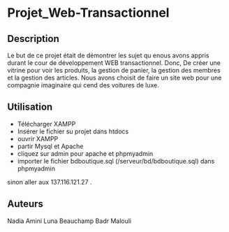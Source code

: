 # Projet_Web-Transactionnel

## Description
Le but de ce projet était de démontrer les sujet qu enous avons appris durant le cour de développement WEB transactionnel. Donc, De créer une vitrine pour voir les produits, la gestion de panier, la gestion des membres et la gestion des articles. Nous avons choisit de faire un site web pour une compagnie imaginaire qui cend des voitures de luxe.

## Utilisation 
* Télécharger XAMPP
* Insérer le fichier su projet dans htdocs
* ouvrir XAMPP 
* partir Mysql et Apache
* cliquez sur admin pour apache et phpmyadmin
* importer le fichier bdboutique.sql (/serveur/bd/bdboutique.sql) dans phpmyadmin

sinon aller aux 137.116.121.27 .

## Auteurs
Nadia Amini
Luna Beauchamp 
Badr Malouli
